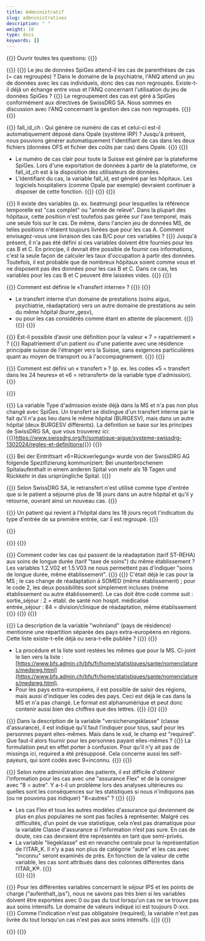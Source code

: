 ```yaml
---
title: Admninistratif
slug: admninistratives
description: " "
weight: 10
type: docs
keywords: []
---
```


{{<faqBlock>}}
Ouvrir toutes les questions: {{<collapsibleGroupCommand groupId="admninistratives">}}

{{<numberedList>}}
{{<listItem>}}
Le jeu de données SpiGes attend-il les cas de parenthèses de cas (= cas regroupés) ? Dans le domaine de la psychiatrie, l'ANQ attend un jeu de données avec les cas individuels, donc des cas non regroupés. Existe-t-il déjà un échange entre vous et l'ANQ concernant l'utilisation du jeu de données SpiGes ?
{{<collapsibleBlock groupId="admninistratives">}}
Le regroupement des cas est géré à SpiGes conformément aux directives de SwissDRG SA. Nous sommes en discussion avec l'ANQ concernant la gestion des cas non regroupés.
{{</collapsibleBlock>}}
{{</listItem>}}

{{<listItem>}}
fall_id_ch : Qui génère ce numéro de cas et celui-ci est-il automatiquement déposé dans Opale (système IRP) ? Jusqu'à présent, nous pouvions générer automatiquement l'identifiant de cas dans les deux fichiers (données OFS et fichier des coûts par cas) dans Opale.
{{<collapsibleBlock groupId="admninistratives">}}
{{<markdown>}}
- Le numéro de cas clair pour toute la Suisse est généré par la plateforme SpiGes. Lors d'une exportation de données à partir de la plateforme, ce fall_id_ch est à la disposition des utilisateurs de données. 
- L'identifiant du cas, la variable fall_id, est généré par les hôpitaux. Les logiciels hospitaliers (comme Opale par exemple) devraient continuer à disposer de cette fonction. 
{{</markdown>}}
{{</collapsibleBlock>}}
{{</listItem>}}

{{<listItem>}}
Il existe des variables (p. ex. beatmung) pour lesquelles la référence temporelle est "cas complet" ou "année de relevé". Dans la plupart des hôpitaux, cette position n'est toutefois pas gérée sur l'axe temporel, mais une seule fois sur le cas. De même, dans l'ancien jeu de données MS, de telles positions n'étaient toujours livrées que pour les cas A. Comment envisagez-vous une livraison des cas B/C pour ces variables ?
{{<collapsibleBlock groupId="admninistratives">}}
Jusqu'à présent, il n'a pas été défini si ces variables doivent être fournies pour les cas B et C. En principe, il devrait être possible de fournir ces informations, c'est la seule façon de calculer les taux d'occupation à partir des données. Toutefois, il est probable que de nombreux hôpitaux soient comme vous et ne disposent pas des données pour les cas B et C. Dans ce cas, les variables pour les cas B et C peuvent être laissées vides.
{{</collapsibleBlock>}}
{{</listItem>}}

{{<listItem>}}
Comment est définie le «Transfert interne» ?
{{<collapsibleBlock groupId="admninistratives">}}
{{<markdown>}}
- Le transfert interne d’un domaine de prestations (soins aigus, psychiatrie, réadaptation) vers un autre domaine de prestations au sein du même hôpital (burnr_gesv), 
- ou pour les cas considérés comme étant en attente de placement. 
{{</markdown>}}
{{</collapsibleBlock>}}
{{</listItem>}}

{{<listItem>}}
Est-il possible d’avoir une définition pour la valeur « 7 = rapatriement » ?
{{<collapsibleBlock groupId="admninistratives">}}
Rapatriement d'un patient ou d'une patiente avec une résidence principale suisse de l'étranger vers la Suisse, sans exigences particulières quant au moyen de transport ou à l'accompagnement.
{{</collapsibleBlock>}}
{{</listItem>}}

{{<listItem>}}
Comment est défini un « transfert » ? (p. ex. les codes «5 = transfert dans les 24 heures» et «6 = retransfert» de la variable type d'admission).
{{<collapsibleBlock groupId="admninistratives">}}

{{<unorderedList>}}

{{<listItem>}}
La variable Type d'admission existe déjà dans la MS et n'a pas non plus changé avec SpiGes. Un transfert se distingue d'un transfert interne par le fait qu'il n'a pas lieu dans le même hôpital (BURGESV), mais dans un autre hôpital (deux BURGESV différents). La définition se base sur les principes de SwissDRG SA, que vous trouverez ici: 
{{<link url="https://www.swissdrg.org/fr/somatique-aigue/systeme-swissdrg-1302024/regles-et-definitions" newTab="true">}}https://www.swissdrg.org/fr/somatique-aigue/systeme-swissdrg-1302024/regles-et-definitions{{</link>}}
{{</listItem>}}

{{<listItem>}}
Bei der Eintrittsart «6=Rückverlegung» wurde von der SwissDRG AG folgende Spezifizierung kommuniziert: Bei ununterbrochenem Spitalaufenthalt in einem anderen Spital von mehr als 18 Tagen und Rückkehr in das ursprüngliche Spital.
{{</listItem>}}

{{<listItem>}}
Selon SwissDRG SA, le retransfert n'est utilisé comme type d'entrée que si le patient a séjourné plus de 18 jours dans un autre hôpital et qu'il y retourne, ouvrant ainsi un nouveau cas.
{{</listItem>}}

{{<listItem>}}
Un patient qui revient à l'hôpital dans les 18 jours reçoit l'indication du type d'entrée de sa première entrée, car il est regroupé.
{{</listItem>}}

{{</unorderedList>}}

<!--
{{<markdown>}}
- La variable Type d'admission existe déjà dans la MS et n'a pas non plus changé avec SpiGes. Un transfert se distingue d'un transfert interne par le fait qu'il n'a pas lieu dans le même hôpital (BURGESV), mais dans un autre hôpital (deux BURGESV différents). La définition se base sur les principes de SwissDRG SA, que vous trouverez ici: 
[https://www.swissdrg.org/fr/somatique-aigue/systeme-swissdrg-1302024/regles-et-definitions](https://www.swissdrg.org/fr/somatique-aigue/systeme-swissdrg-1302024/regles-et-definitions). 
-	Bei der Eintrittsart «6=Rückverlegung» wurde von der SwissDRG AG folgende Spezifizierung kommuniziert: Bei ununterbrochenem Spitalaufenthalt in einem anderen Spital von mehr als 18 Tagen und Rückkehr in das ursprüngliche Spital.
- Selon SwissDRG SA, le retransfert n'est utilisé comme type d'entrée que si le patient a séjourné plus de 18 jours dans un autre hôpital et qu'il y retourne, ouvrant ainsi un nouveau cas.
- Un patient qui revient à l'hôpital dans les 18 jours reçoit l'indication du type d'entrée de sa première entrée, car il est regroupé.
{{</markdown>}}-->
{{</collapsibleBlock>}}
{{</listItem>}}

{{<listItem>}}
Comment coder les cas qui passent de la réadaptation (tarif ST-REHA) aux soins de longue durée (tarif "taxe de soins") du même établissement ? Les variables 1.2.V02 et 1.5.V03 ne nous permettent pas d'indiquer "soins de longue durée, même établissement".
{{<collapsibleBlock groupId="admninistratives">}}
{{<markdown>}}
C'était déjà le cas pour la MS ; le cas change de réadaptation à SOMED (même établissement) ; pour le code 2, les deux possibilités sont simplement incluses (même établissement ou autre établissement). Le cas doit être codé comme suit :           
sortie_séjour : 2 = établ. de santé non hospit. médicalisé             
entrée_séjour : 84 = division/clinique de réadaptation, même établissement  
{{</markdown>}}
{{</collapsibleBlock>}}
{{</listItem>}}

<!--### Variable "wohnland" (pays de résidence)-->

{{<listItem>}}
La description de la variable "wohnland" (pays de résidence) mentionne une répartition séparée des pays extra-européens en régions. Cette liste existe-t-elle déjà ou sera-t-elle publiée ?
{{<collapsibleBlock groupId="admninistratives">}}
{{<markdown>}}

- La procédure et la liste sont restées les mêmes que pour la MS. Ci-joint le lien vers la liste :
[https://www.bfs.admin.ch/bfs/fr/home/statistiques/sante/nomenclatures/medsreg.html](https://www.bfs.admin.ch/bfs/fr/home/statistiques/sante/nomenclatures/medsreg.html).
- Pour les pays extra-européens, il est possible de saisir des régions, mais aussi d'indiquer les codes des pays. Ceci est déjà le cas dans la MS et n'a pas changé. Le format est alphanumérique et peut donc contenir aussi bien des chiffres que des lettres.
{{</markdown>}}
{{</collapsibleBlock>}}
{{</listItem>}}

<!--###	Variable "versicherungsklasse" (classe d'assurance)-->

{{<listItem>}}
Dans la description de la variable "versicherungsklasse" (classe d'assurance), il est indiqué qu'il faut l'indiquer pour tous, sauf pour les personnes payant elles-mêmes. Mais dans le xsd, le champ est "required". Que faut-il alors fournir pour les personnes payant elles-mêmes ?
{{<collapsibleBlock groupId="admninistratives">}}
La formulation peut en effet porter à confusion. Pour qu'il n'y ait pas de missings ici, required a été présupposé. Cela concerne aussi les self-payeurs, qui sont codés avec 9=inconnu.
{{</collapsibleBlock>}}
{{</listItem>}}

{{<listItem>}}
Selon notre administration des patients, il est difficile d'obtenir l'information pour les cas avec une "assurance Flex" et de la consigner avec "8 = autre".  Y a-t-il un problème lors des analyses ultérieures ou quelles sont les conséquences sur les statistiques si nous n'indiquons pas (ou ne pouvons pas indiquer) "8=autres" ?
{{<collapsibleBlock groupId="admninistratives">}}
{{<markdown>}}

- Les cas Flex et tous les autres modèles d'assurance qui deviennent de plus en plus populaires ne sont pas faciles à représenter. Malgré ces difficultés, d’un point de vue statistique, cela n’est pas dramatique pour la variable Classe d'assurance si l’information n’est pas sure. En cas de doute, ces cas devraient être représentés en tant que semi-privés.
- La variable "liegeklasse" est en revanche centrale pour la représentation de l'ITAR_K. Il n'y a pas non plus de catégorie "autre" et les cas avec "inconnu" seront examinés de près. En fonction de la valeur de cette variable, les cas sont attribués dans des colonnes différentes dans l’ITAR_K®.
{{</markdown>}}  
{{</collapsibleBlock>}}
{{</listItem>}}

<!--###	Variable "aufenthalt_ips"-->

{{<listItem>}}
Pour les différentes variables concernant le séjour IPS et les points de charge ("aufenthalt_ips"), nous ne savons pas très bien si les variables doivent être exportées avec 0 ou pas du tout lorsqu'un cas ne se trouve pas aux soins intensifs. Le domaine de valeurs indiqué ici est toujours 0-xxx.
{{<collapsibleBlock groupId="admninistratives">}}
Comme l'indication n'est pas obligatoire (required), la variable n'est pas livrée du tout lorsqu'un cas n'est pas aux soins intensifs.
{{</collapsibleBlock>}}
{{</listItem>}}

{{</numberedList>}}
{{</faqBlock>}}